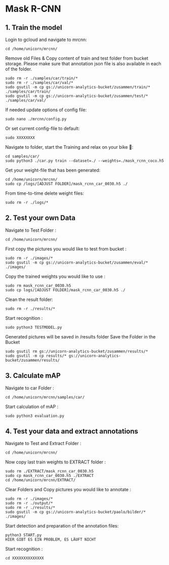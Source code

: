 # Mask R-CNN

## 1. Train the model

Login to gcloud and navigate to mrcnn:
```
cd /home/unicorn/mrcnn/
```
Remove old Files & Copy content of train and test folder from bucket storage.
Please make sure that annotation json file is also available in each of the folder. 
```
sudo rm -r ./samples/car/train/*
sudo rm -r ./samples/car/val/* 
sudo gsutil -m cp gs://unicorn-analytics-bucket/zusammen/train/* ./samples/car/train/
sudo gsutil -m cp gs://unicorn-analytics-bucket/zusammen/test/* ./samples/car/val/
```

If needed update options of config file:
```
sudo nano ./mrcnn/config.py
```

Or set current config-file to default: 
```
sudo XXXXXXXX
```
Navigate to folder, start the Training and relax on your bike :mountain_bicyclist:: 
```
cd samples/car/
sudo python3 ./car.py train --dataset=./ --weights=./mask_rcnn_coco.h5
```
Get your weight-file that has been generated: 
```
cd /home/unicorn/mrcnn/
sudo cp /logs/[ADJUST FOLDER]/mask_rcnn_car_0030.h5 ./
```
From time-to-time delete weight files: 
```
sudo rm -r ./logs/* 
```

## 2. Test your own Data

Navigate to Test Folder :
```
cd /home/unicorn/mrcnn/
```
First copy the pictures you would like to test from bucket :
```
sudo rm -r ./images/*
sudo gsutil -m cp gs://unicorn-analytics-bucket/zusammen/eval/* ./images/
```
Copy the trained weights you would like to use :
```
sudo rm mask_rcnn_car_0030.h5
sudo cp logs/[ADJUST FOLDER]/mask_rcnn_car_0030.h5 ./
```
Clean the result folder:
```
sudo rm -r ./results/*
```
Start recognition :
```
sudo python3 TESTMODEL.py
```
Generated pictures will be saved in /results folder
Save the Folder in the Bucket
```
sudo gsutil rm gs://unicorn-analytics-bucket/zusammen/results/*
sudo gsutil -m cp results/* gs://unicorn-analytics-bucket/zusammen/results/
```

## 3. Calculate mAP

Navigate to car Folder :
```
cd /home/unicorn/mrcnn/samples/car/
```
Start calculation of mAP :
```
sudo python3 evaluation.py
```

## 4. Test your data and extract annotations

Navigate to Test and Extract Folder :
```
cd /home/unicorn/mrcnn/
```
Now copy last train weights to EXTRACT folder :
```
sudo rm ./EXTRACT/mask_rcnn_car_0030.h5
sudo cp mask_rcnn_car_0030.h5 ./EXTRACT
cd /home/unicorn/mrcnn/EXTRACT/
```
Clear Folders and Copy pictures you would like to annotate :
```
sudo rm -r ./images/*
sudo rm -r ./output/*
sudo rm -r ./results/*
sudo gsutil -m cp gs://unicorn-analytics-bucket/paolo/bilder/* ./images/
```
Start detection and preparation of the annotation files:
```
python3 START.py
HIER GIBT ES EIN PROBLEM, ES LÄUFT NICHT
```
Start recognition :
```
cd XXXXXXXXXXXXXX
```
